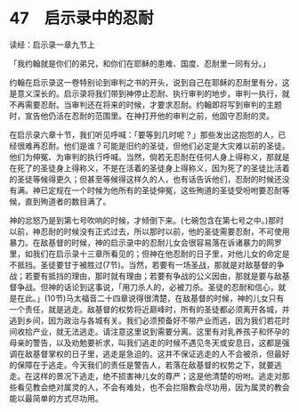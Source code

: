 # 47　启示录中的忍耐


读经：启示录一章九节上

「我约翰就是你们的弟兄，和你们在耶稣的患难、国度、忍耐里一同有分。」

约翰在启示录这一卷特别论到审判之书的开头，说到自己在耶稣的忍耐里有分，这是意义深长的。启示录将我们带到神停止忍耐、执行审判的地步。审判一执行，就不再需要忍耐。当审判还在将来的时候，才要求忍耐。约翰即将写到审判的主题时，宣告他仍活在忍耐的范围里。在神打开他的审判之前，他固守忍耐的灵。

在启示录六章十节，我们听见呼喊：「要等到几时呢？」那些发出这抱怨的人，已经很难再忍耐。他们是谁？可能是旧约的圣徒，但他们必定是大灾难以前的圣徒。他们为伸冤、为审判的执行呼喊。当然，倘若无忍耐在任何人身上得称义，那就是在死了的圣徒身上得称义，不是在活着的圣徒身上得称义，因为死了的圣徒比活着的圣徒等候得更久；但甚至等候得这样久的人，也有话告诉他们，忍耐的时候还没有满。神已定规在一个时候为他所有的圣徒伸冤，这些殉道的圣徒受吩咐要忍耐等候，直到殉道者的数目满了。

神的忿怒乃是到第七号吹响的时候，才倾倒下来。(七碗包含在第七号之中。)那时以前，神忍耐的时候没有正式过去，所以那时以前，他的圣徒需要忍耐，不可使用暴力。在敌基督的时候，神的启示录中的忍耐儿女会很容易落在诉诸暴力的网罗里，如我们在启示录十三章所看见的；但神在他忍耐的日子里，对他儿女的命定是不抵挡。圣徒要甘于被胜过(7节)。当然，若要有一场圣战，那就是对敌基督的争战；若要有抵挡的理由，那时就有理由；若要有争战的公义因由，那就是要与敌基督争战。但神的话论到这事说，「用刀杀人的，必被刀杀。圣徒的忍耐和信心，就是在此。」(10节)马太福音二十四章说得很清楚，在敌基督的时候，神的儿女只有一个责任，就是逃走。敌基督的权势将近巅峰时，所有的圣徒都必须离开各城，并逃到乡间，因为政治与各城有关。我们必须预备好不带产业而逃，因为我们若花时间收拾产业，就无法逃走。请注意这里说到需要分离。这里有对乳养孩子和怀孕的母亲的警告，以及劝勉要祈求，叫我们逃走的时候不遇见冬天或安息日，这都是强调在敌基督掌权的日子里，逃走是急迫的。这并不保证逃走的人不会被杀，但最好的保障在于逃走。今天我们的责任是警告人，若落在敌基督的权势之下，就要逃走。在这样的景况下逃走，绝不损害神儿女的尊严；这是他清楚的吩咐。逃走对那些看见教会绝对属灵的人，不会有难处，也不会拦阻教会尽功用，因为属灵的教会能以最简单的方式尽功用。

